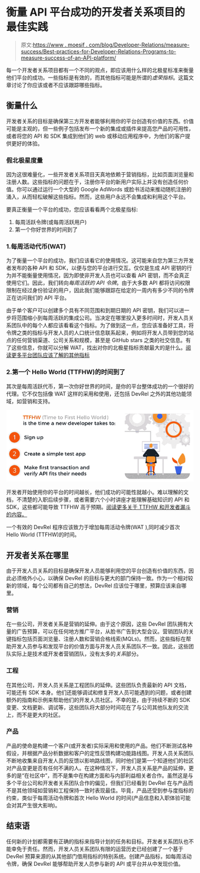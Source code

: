 # 衡量 API 平台成功的开发者关系项目的最佳实践

> 原文:[https://www . moesif . com/blog/Developer-Relations/measure-success/Best-practices-for-Developer-Relations-Programs-to-measure-success-of-an-API-platform/](https://www.moesif.com/blog/developer-relations/measure-success/Best-practices-for-Developer-Relations-Programs-to-measure-success-of-an-API-platform/)

每一个开发者关系项目都有一个不同的观点，即应该用什么样的北极星标准来衡量他们平台的成功。一些指标是有效的，而其他指标可能是所谓的*虚荣指标*。这篇文章讨论了你应该或者不应该跟踪哪些指标。

## 衡量什么

开发者关系的目标是确保第三方开发者能够利用你的平台创造有价值的东西。价值可能是主观的，但一些例子包括发布一个新的集成或插件来提高您产品的可用性，或者将您的 API 和 SDK 集成到他们的 web 或移动应用程序中，为他们的客户提供更好的体验。

### 假北极星度量

因为这很难量化，一些开发者关系项目天真地依赖于营销指标，比如页面浏览量和注册人数。这些指标的问题在于，注册你平台的新用户实际上并没有创造任何价值。你可以通过运行一个大型的 Google AdWords 或脸书活动来推动随机注册的涌入，从而轻松破解这些指标。然而，这些用户永远不会集成和利用这个平台。

要真正衡量一个平台的成功，您应该看看两个北极星指标:

1.  每周活跃令牌(或每周活跃用户)
2.  第一个你好世界的时间到了

### 1.每周活动代币(WAT)

为了衡量一个平台的成功，我们应该看它的使用情况。这可能来自您为第三方开发者发布的各种 API 和 SDK，以便与您的平台进行交互。仅仅是生成 API 密钥的行为并不能衡量使用情况，因为即使非开发人员也可以查看 API 密钥，而不会真正使用它们。因此，我们转向*每周活跃的 API 令牌*。由于大多数 API 都将访问权限限制在经过身份验证的用户，因此我们能够跟踪在给定的一周内有多少不同的令牌正在访问我们的 API 平台。

由于单个客户可以创建多个具有不同范围和到期日期的 API 密钥，我们可以进一步将范围缩小到每周活跃的集成公司。当决定在哪里投入更多时间时，开发人员关系团队中的每个人都应该看看这个指标。为了做到这一点，您应该准备好工具，将令牌之类的指标与开发人员的人口统计信息联系起来，例如将开发人员带到您的站点的任何营销渠道、公司关系和规模，甚至是 GitHub stars 之类的社交信息。有了这些信息，你就可以分解 WAT，找出对你的北极星指标贡献最大的是什么。[阅读更多平台团队应该了解的其他指标](/blog/technical/api-metrics/API-Metrics-That-Every-Platform-Team-Should-be-Tracking/)

### 2.第一个 Hello World (TTFHW)的时间到了

其次是每周活跃代币，第一次你好世界的时间，是你的平台整体成功的一个很好的代理。它不仅包括像 WAT 这样的采用和使用，还包括 DevRel 之外的其他功能领域，如营销和支持。

![Runscope test editor](img/6fa5da989278a8206c7ff2c63fe7098e.png)

开发者开始使用你的平台的时间越长，他们成功的可能性就越小。难以理解的文档，不清楚的入职后续步骤，或者需要六个小时讲座才能理解基础知识的 API 和 SDK，这些都可能导致 TTFHW 高于预期。[阅读更多关于 TTFHW 和开发者漏斗的内容。](/blog/technical/api-analytics/Mastering-API-Analytics-for-API-Programs-Chapter-1/)

一个有效的 DevRel 程序应该致力于增加每周活动令牌(WAT ),同时减少首次 Hello World (TTFHW)的时间。

## 开发者关系在哪里

由于开发人员关系的目标是确保开发人员能够利用您的平台创造有价值的东西，因此必须格外小心，以确保 DevRel 的目标与更大的部门保持一致。作为一个相对较新的领域，每个公司都有自己的想法，DevRel 应该位于哪里，预算应该来自哪里。

### 营销

在一些公司，开发者关系是营销的延伸。由于这个原因，这些 DevRel 团队拥有大量的广告预算，可以在任何地方推广平台，从脸书广告到大型会议。营销团队的关键指标包括页面浏览量、注册人数和营销合格线索(MQLs)。然而，这些指标在帮助开发人员参与和发现平台的价值方面与开发人员关系团队不一致。因此，这些团队实际上是技术或开发者营销团队，没有太多的*关系*部分。

### 工程

在其他公司，开发人员关系是工程团队的延伸。这些团队负责最新的 API 文档，可能还有 SDK 本身。他们还能够调试和修复开发人员可能遇到的问题，或者创建额外的指南和示例来帮助他们的开发人员社区。不幸的是，由于持续不断的 SDK 变更、文档更新、调试等，这些团队将大部分时间花在了与公司其他队友的交流上，而不是更大的社区。

### 产品

产品的使命是构建一个客户(或开发者)实际采用和使用的产品。他们不断测试各种假设，并根据产品分析数据和客户的定性反馈构建功能路线图。开发人员关系团队不断地收集来自开发人员的反馈以影响路线图，同时他们是第一个知道他们的社区对产品变更是否有任何不满的人。在这种情况下，开发人员关系是产品的延伸，更多的是“在社区中”，而不是集中在构建方面和与内部利益相关者合作。虽然这是与多个平台公司和开发者关系团队合作的偏见，但我们已经看到 DevRel 在与产品而不是其他领域如营销和工程保持一致时表现最佳。毕竟，产品还受到参与度指标的约束，类似于每周活动令牌和首次 Hello World 的时间(产品信息和入职体验可能会对其产生很大影响)。

## 结束语

任何新的计划都需要有正确的指标来指导计划的任务和目标。开发者关系团队也不能幸免于责任。然而，开发人员关系团队有限的运营历史已经创建了一个基于 DevRel 预算来源的从其他部门借用指标的特别系统。创建产品指标，如每周活动令牌，确保 DevRel 能够帮助开发人员参与新的 API 或平台并从中发现价值。